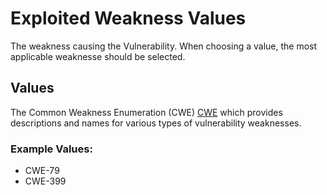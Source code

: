 # Exploited Weakness Values

The weakness causing the Vulnerability. When choosing a value, the most applicable weaknesse should be selected.

## Values

The Common Weakness Enumeration (CWE) [CWE](https://cwe.mitre.org/about/index.html) which provides descriptions and names for various types of vulnerability weaknesses.

### Example Values:
- CWE-79
- CWE-399